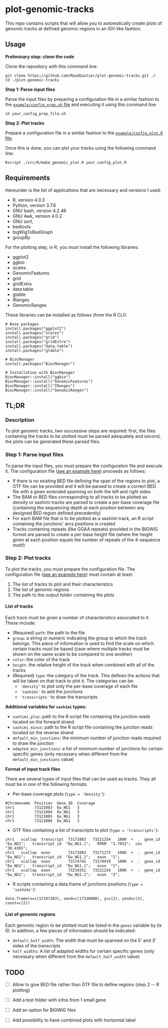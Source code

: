 # plot-genomic-tracks

This repo contains scripts that will allow you to automatically create plots of genomic tracks at defined genomic regions in an IGV-like fashion.



## Usage


**Preliminary step: clone the code**

Clone the repository with this command line:
```
git clone https://github.com/MaudGautier/plot-genomic-tracks.git ./
cd ./plot-genomic-tracks
```


**Step 1: Parse input files**

Parse the input files by preparing a configuration file in a similar fashion to the [``example/config_prep.sh`` file](https://github.com/MaudGautier/plot-genomic-tracks/tree/main/example/config_prep.sh) and executing it using this command line:
```
sh your_config_prep_file.sh
```



**Step 2: Plot tracks**

Prepare a configuration file in a similar fashion to the [``example/config_plot.R`` file](https://github.com/MaudGautier/plot-genomic-tracks/tree/main/example/config_plot.R).

Once this is done, you can plot your tracks using the following command line:
```
Rscript ./src/R/make_genomic_plot.R your_config_plot.R
```




## Requirements

Hereunder is the list of applications that are necessary and versions I used:

* R, version 4.0.3
* Python, version 3.7.6
* GNU bash, version 4.2.46
* GNU Awk, version 4.0.2
* GNU sort, 
* bedtools
* bigWigToBedGraph
* groupBy


For the plotting step, in R, you *must* install the following libraries:

* ggplot2
* ggbio
* scales
* GenomicFeatures
* grid
* gridExtra
* data.table
* gtable
* IRanges
* GenomicRanges

These libraries can be installed as follows (from the R CLI):
```
# Base packages
install.packages("ggplot2")
install.packages("scales")
install.packages("grid")
install.packages("gridExtra")
install.packages("data.table")
install.packages("gtable")

# BiocManager
install.packages("BiocManager")

# Installation with BiocManager
BiocManager::install("ggbio")
BiocManager::install("GenomicFeatures")
BiocManager::install("IRanges")
BiocManager::install("GenomicRanges")
```



## TL;DR

### Description

To plot genomic tracks, two successive steps are required: first, the files containing the tracks to be plotted must be parsed adequately and second, the plots can be generated these parsed files.


### Step 1: Parse input files

To parse the input files, you must prepare the configuration file and execute it.
The configuration file ([see an example here](https://github.com/MaudGautier/plot-genomic-tracks/tree/main/example/config_prep.R)) proceeds as follows:

* If there is no existing BED file defining the span of the regions to plot, a GTF file can be provided and it will be parsed to create a correct BED file with a given extended spanning on both the left and right sides
* The BAM or BED files corresponding to all tracks to be plotted as density or sashimi tracks are parsed to create a per-base coverage file (containing the sequencing depth at each position between any designed BED region defined precedently)
* For each BAM file that is to be plotted as a sashimi track, an R script containing the junctions' arcs positions is created
* Tracks containing repeats (like GGAA repeats) provided in the BIGWIG format are parsed to create a per-base height file (where the height given at each position equals the number of repeats of the 4-sequence motif)



### Step 2: Plot tracks

To plot the tracks, you must prepare the configuration file.
The configuration file ([see an example here](https://github.com/MaudGautier/plot-genomic-tracks/tree/main/example/config_plot.R)) must contain at least:

1. The list of tracks to plot and their characteristics
2. The list of genomic regions
3. The path to the output folder containing the plots


#### List of tracks

Each track must be given a number of characteristics associated to it.
These include:

* (Required) `path`: the path to the file
* `group`: a string or numeric indicating the group to which the track belongs. This piece of information is used to find the scale on which certain tracks must be based (case where multiple tracks must be shown on the same scale to be compared to one another)
* `color`: the color of the track
* `height`: the relative height of the track when combined with all of the tracks
* (Required) `type`: the category of the track. This defines the actions that will be taken on that track to plot it. The categories can be: 
	* `'density'` to plot only the per-base coverage of each file
	* `'sashimi'` to add the junctions
	* `'transcripts'` to draw the transcripts


**Additional variables for `sashimi` types:**

* `sashimi_plus`: path to the R script file containing the junction reads located on the forward strand
* `sashimi_minus`: path to the R script file containing the junction reads located on the reverse strand
* `default_min_junctions`: the minimum number of junction reads required to draw the junction
* `adapted_min_junctions`: a list of minimum number of junctions for certain specific genes (only necessary when different from the `default_min_junctions` value)


**Format of input track files**

There are several types of input files that can be used as tracks. They all must be in one of the following formats:

* Per-base coverage plots (`type = 'density'`): 
```
#Chromosome  Position  Gene_ID  Coverage
chr1         73121083  Ew_NG1   3
chr1         73121084  Ew_NG1   3
chr1         73121085  Ew_NG1   3
chr1         73121086  Ew_NG1   3
```

* GTF files containing a list of transcripts to plot (`type = 'transcripts'`):
```
chr1   scallop  transcript  73171083   73221254   1000  +  .  gene_id  "Ew_NG1";   transcript_id  "Ew_NG1.1";   RPKM  "1.7032";  cov  "30.4365";
chr1   scallop  exon        73171083   73171273   1000  +  .  gene_id  "Ew_NG1";   transcript_id  "Ew_NG1.1";   exon  "1";
chr1   scallop  exon        73174742   73174919   1000  +  .  gene_id  "Ew_NG1";   transcript_id  "Ew_NG1.1";   exon  "2";
chr1   scallop  exon        73219351   73221254   1000  +  .  gene_id  "Ew_NG1";   transcript_id  "Ew_NG1.1";   exon  "3";
```

* R scripts containing a data.frame of junctions positions (`type = 'sashimi'`):
```
data.frame(x=c(17297203), xend=c(17310080), y=c(2), yend=c(3), count=c(2))
```




#### List of genomic regions

Each genomic region to be plotted must be listed in the `genes` variable by its ID.
In addition, a few pieces of information should be indicated:

* `default_half_width`: The width that must be spanned on the 5' and 3' sides of the transcripts
* `half_widths`: A list of adapted widths for certain specific genes (only necessary when different from the `default_half_width` value)





## TODO

- [ ] Allow to give BED file rather than GTF file to define regions (step 2 -- R plotting)
- [ ] Add a test folder with infos from 1 small gene
- [ ] Add an option for BIGWIG files
- [ ] Add possibility to have combined plots with horizontal label


